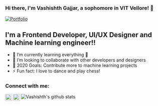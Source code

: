 ### Hi there, I'm Vashishth Gajjar, a sophomore in VIT Vellore! 👋

[![Portfolio]()](https://grand-27-master.github.io/Portfolio/)


## I'm a Frontend Developer, UI/UX Designer and Machine learning engineer!!

- 🌱 I’m currently learning everything 🤣
- 👯 I’m looking to collaborate with other developers and designers
- 🥅 2020 Goals: Contribute more to machine learning projects
- ⚡ Fun fact: I love to dance and play chess!


### Connect with me:


[<img align="left" alt="LinkedIn" width="22px" src="https://cdn.jsdelivr.net/npm/simple-icons@v3/icons/linkedin.svg" />][linkedin]
[<img align="left" alt="Instagram" width="22px" src="https://cdn.jsdelivr.net/npm/simple-icons@v3/icons/instagram.svg" />][instagram]





[instagram]: https://www.instagram.com/knowledge_bot/
[linkedin]: https://www.linkedin.com/in/vk-gajjar-a798b2195/
![Vashishth's github stats](https://github-readme-stats.vercel.app/api?username=grand-27-master&theme=merko&show_icons=true)
